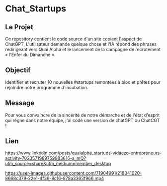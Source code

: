 # Chat_Startups

## Le Projet

Ce repository contient le code source d'un site copiant l'aspect de ChatGPT, L'utilisateur demande quelque chose et l'IA répond des phrases redirigeant vers Quai Alpha et le lancement de la campagne de recrutement « l'Enfer du Dimanche ».

## Objectif

Identifier et recruter 10 nouvelles #startups remontées à bloc et prêtes pour rejoindre notre programme d'incubation.


## Message

Pour vous convaincre de la sincérité de notre démarche et de l'état d'esprit qui règne dans notre équipe, j'ai codé une version de chatGPT ou ChatCGT !

## Lien

https://www.linkedin.com/posts/quaialpha_startups-vidaezo-entrepreneurs-activity-7023571989759983616-a_mQ?utm_source=share&utm_medium=member_desktop

https://user-images.githubusercontent.com/71904991/218341020-8668c379-22e1-4f36-8c16-878a3363f966.mp4



